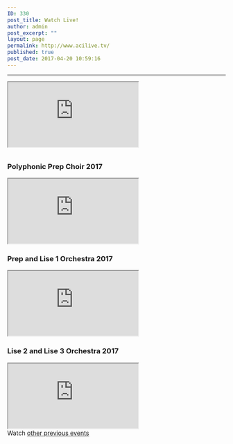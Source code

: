 ```yaml
---
ID: 330
post_title: Watch Live!
author: admin
post_excerpt: ""
layout: page
permalink: http://www.acilive.tv/
published: true
post_date: 2017-04-20 10:59:16
---
```

<hr />

<div id="watch-live">
<div class="embed-responsive embed-responsive-16by9"><iframe class="embed-responsive-item" src="http://cdn.livestream.com/embed/acilivetv?layout=4&amp;color=0xe7e7e7&amp;autoPlay=false&amp;mute=false&amp;iconColorOver=0x888888&amp;iconColor=0x777777&amp;allowchat=true&amp;height=193&amp;width=300" width="300" height="150"></iframe></div>
<div style="font-size: 11px; padding-top: 10px; width: 560px;"></div>
</div>
<div id="previous-events">
<div class="row">
<div class="col-sm-4">
<h3>Polyphonic Prep Choir 2017</h3>
<div class="embed-responsive embed-responsive-16by9"><iframe class="embed-responsive-item" src="https://www.youtube.com/embed/vqdqmbaPByw" width="300" height="150" allowfullscreen="allowfullscreen"></iframe></div>
</div>
<div class="col-sm-4">
<h3>Prep and Lise 1 Orchestra 2017</h3>
<div class="embed-responsive embed-responsive-16by9"><iframe class="embed-responsive-item" src="https://www.youtube.com/embed/bIXfufUWjQo" width="300" height="150" allowfullscreen="allowfullscreen"></iframe></div>
</div>
<div class="col-sm-4">
<h3>Lise 2 and Lise 3 Orchestra 2017</h3>
<div class="embed-responsive embed-responsive-16by9"><iframe src="https://www.youtube.com/embed/m6b3PmVdiCA" width="300" height="150" allowfullscreen="allowfullscreen"></iframe></div>
</div>
</div>
Watch <a href="http://original.livestream.com/acilivetv/folder">other previous events</a>

</div>